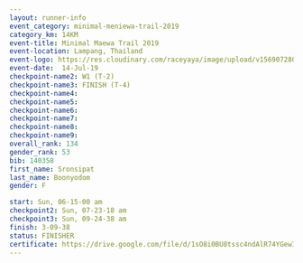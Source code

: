 ```yaml
---
layout: runner-info 
event_category: minimal-meniewa-trail-2019 
category_km: 14KM 
event-title: Minimal Maewa Trail 2019 
event-location: Lampang, Thailand 
event-logo: https://res.cloudinary.com/raceyaya/image/upload/v1569072805/logo/minimal-trail_ktnvsp.jpg 
event-date:  14-Jul-19 
checkpoint-name2: W1 (T-2) 
checkpoint-name3: FINISH (T-4) 
checkpoint-name4: 
checkpoint-name5: 
checkpoint-name6: 
checkpoint-name7: 
checkpoint-name8: 
checkpoint-name9: 
overall_rank: 134
gender_rank: 53
bib: 140358
first_name: Sronsipat
last_name: Boonyodom
gender: F

start: Sun, 06-15-00 am
checkpoint2: Sun, 07-23-18 am
checkpoint3: Sun, 09-24-38 am
finish: 3-09-38
status: FINISHER
certificate: https://drive.google.com/file/d/1sO8i0BU8tssc4ndAlR74YGewIagcLfbg/view?usp=sharing
---
```

